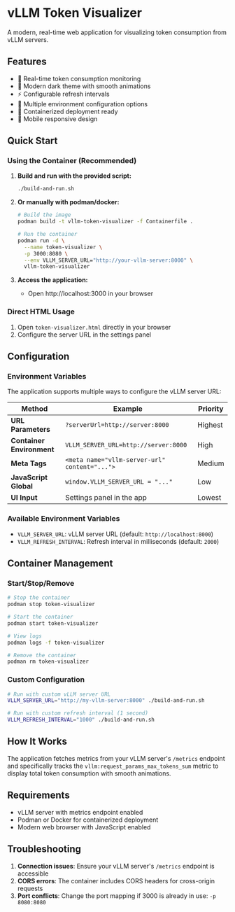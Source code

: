 # vLLM Token Visualizer

A modern, real-time web application for visualizing token consumption from vLLM servers.

## Features

- 🚀 Real-time token consumption monitoring
- 🎨 Modern dark theme with smooth animations
- ⚡ Configurable refresh intervals
- 🔧 Multiple environment configuration options
- 🐳 Containerized deployment ready
- 📱 Mobile responsive design

## Quick Start

### Using the Container (Recommended)

1. **Build and run with the provided script:**
   ```bash
   ./build-and-run.sh
   ```

2. **Or manually with podman/docker:**
   ```bash
   # Build the image
   podman build -t vllm-token-visualizer -f Containerfile .
   
   # Run the container
   podman run -d \
     --name token-visualizer \
     -p 3000:8080 \
     --env VLLM_SERVER_URL="http://your-vllm-server:8000" \
     vllm-token-visualizer
   ```

3. **Access the application:**
   - Open http://localhost:3000 in your browser

### Direct HTML Usage

1. Open `token-visualizer.html` directly in your browser
2. Configure the server URL in the settings panel

## Configuration

### Environment Variables

The application supports multiple ways to configure the vLLM server URL:

| Method | Example | Priority |
|--------|---------|----------|
| **URL Parameters** | `?serverUrl=http://server:8000` | Highest |
| **Container Environment** | `VLLM_SERVER_URL=http://server:8000` | High |
| **Meta Tags** | `<meta name="vllm-server-url" content="...">` | Medium |
| **JavaScript Global** | `window.VLLM_SERVER_URL = "..."` | Low |
| **UI Input** | Settings panel in the app | Lowest |

### Available Environment Variables

- `VLLM_SERVER_URL`: vLLM server URL (default: `http://localhost:8000`)
- `VLLM_REFRESH_INTERVAL`: Refresh interval in milliseconds (default: `2000`)

## Container Management

### Start/Stop/Remove
```bash
# Stop the container
podman stop token-visualizer

# Start the container
podman start token-visualizer

# View logs
podman logs -f token-visualizer

# Remove the container
podman rm token-visualizer
```

### Custom Configuration
```bash
# Run with custom vLLM server URL
VLLM_SERVER_URL="http://my-vllm-server:8000" ./build-and-run.sh

# Run with custom refresh interval (1 second)
VLLM_REFRESH_INTERVAL="1000" ./build-and-run.sh
```

## How It Works

The application fetches metrics from your vLLM server's `/metrics` endpoint and specifically tracks the `vllm:request_params_max_tokens_sum` metric to display total token consumption with smooth animations.

## Requirements

- vLLM server with metrics endpoint enabled
- Podman or Docker for containerized deployment
- Modern web browser with JavaScript enabled

## Troubleshooting

1. **Connection issues**: Ensure your vLLM server's `/metrics` endpoint is accessible
2. **CORS errors**: The container includes CORS headers for cross-origin requests
3. **Port conflicts**: Change the port mapping if 3000 is already in use: `-p 8080:8080`